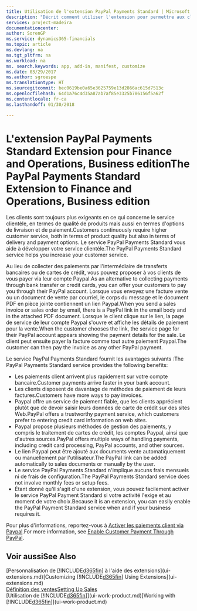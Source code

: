 ```yaml
---
title: Utilisation de l'extension PayPal Payments Standard | Microsoft Docs
description: "Décrit comment utiliser l'extension pour permettre aux clients d'effectuer des paiements avec Paypal."
services: project-madeira
documentationcenter: 
author: SorenGP
ms.service: dynamics365-financials
ms.topic: article
ms.devlang: na
ms.tgt_pltfrm: na
ms.workload: na
ms. search.keywords: app, add-in, manifest, customize
ms.date: 03/29/2017
ms.author: sgroespe
ms.translationtype: HT
ms.sourcegitcommit: bec0619be0a65e3625759e13d2866ac615d7513c
ms.openlocfilehash: 64d1a76c4d35a87ab7af85e3325b786156f5a62f
ms.contentlocale: fr-ca
ms.lasthandoff: 01/30/2018

---
```

# <a name="the-paypal-payments-standard-extension-to-finance-and-operations-business-edition"></a><span data-ttu-id="6ba2b-103">L'extension PayPal Payments Standard Extension pour Finance and Operations, Business edition</span><span class="sxs-lookup"><span data-stu-id="6ba2b-103">The PayPal Payments Standard Extension to Finance and Operations, Business edition</span></span> 
<span data-ttu-id="6ba2b-104">Les clients sont toujours plus exigeants en ce qui concerne le service clientèle, en termes de qualité de produits mais aussi en termes d'options de livraison et de paiement.</span><span class="sxs-lookup"><span data-stu-id="6ba2b-104">Customers continuously require higher customer service, both in terms of product quality but also in terms of delivery and payment options.</span></span> <span data-ttu-id="6ba2b-105">Le service PayPal Payments Standard vous aide à développer votre service clientèle.</span><span class="sxs-lookup"><span data-stu-id="6ba2b-105">The PayPal Payments Standard service helps you increase your customer service.</span></span>

<span data-ttu-id="6ba2b-106">Au lieu de collecter des paiements par l'intermédiaire de transferts bancaires ou de cartes de crédit, vous pouvez proposer à vos clients de vous payer via leur compte Paypal.</span><span class="sxs-lookup"><span data-stu-id="6ba2b-106">As an alternative to collecting payments through bank transfer or credit cards, you can offer your customers to pay you through their PayPal account.</span></span> <span data-ttu-id="6ba2b-107">Lorsque vous envoyez une facture vente ou un document de vente par courriel, le corps du message et le document PDF en pièce jointe contiennent un lien Paypal.</span><span class="sxs-lookup"><span data-stu-id="6ba2b-107">When you send a sales invoice or sales order by email, there is a PayPal link in the email body and in the attached PDF document.</span></span> <span data-ttu-id="6ba2b-108">Lorsque le client clique sur le lien, la page de service de leur compte Paypal s'ouvre et affiche les détails de paiement pour la vente.</span><span class="sxs-lookup"><span data-stu-id="6ba2b-108">When the customer chooses the link, the service page for their PayPal account appears showing the payment details for the sale.</span></span> <span data-ttu-id="6ba2b-109">Le client peut ensuite payer la facture comme tout autre paiement Paypal.</span><span class="sxs-lookup"><span data-stu-id="6ba2b-109">The customer can then pay the invoice as any other PayPal payment.</span></span>

<span data-ttu-id="6ba2b-110">Le service PayPal Payments Standard fournit les avantages suivants :</span><span class="sxs-lookup"><span data-stu-id="6ba2b-110">The PayPal Payments Standard service provides the following benefits:</span></span>

* <span data-ttu-id="6ba2b-111">Les paiements client arrivent plus rapidement sur votre compte bancaire.</span><span class="sxs-lookup"><span data-stu-id="6ba2b-111">Customer payments arrive faster in your bank account.</span></span>
* <span data-ttu-id="6ba2b-112">Les clients disposent de davantage de méthodes de paiement de leurs factures.</span><span class="sxs-lookup"><span data-stu-id="6ba2b-112">Customers have more ways to pay invoices.</span></span>
* <span data-ttu-id="6ba2b-113">Paypal offre un service de paiement fiable, que les clients apprécient plutôt que de devoir saisir leurs données de carte de crédit sur des sites Web.</span><span class="sxs-lookup"><span data-stu-id="6ba2b-113">PayPal offers a trustworthy payment service, which customers prefer to entering credit card information on web sites.</span></span>
* <span data-ttu-id="6ba2b-114">Paypal propose plusieurs méthodes de gestion des paiements, y compris le traitement de cartes de crédit, les comptes Paypal, ainsi que d'autres sources.</span><span class="sxs-lookup"><span data-stu-id="6ba2b-114">PayPal offers multiple ways of handling payments, including credit card processing, PayPal accounts, and other sources.</span></span>
* <span data-ttu-id="6ba2b-115">Le lien Paypal peut être ajouté aux documents vente automatiquement ou manuellement par l'utilisateur.</span><span class="sxs-lookup"><span data-stu-id="6ba2b-115">The PayPal link can be added automatically to sales documents or manually by the user.</span></span>
* <span data-ttu-id="6ba2b-116">Le service PayPal Payments Standard n'implique aucuns frais mensuels ni de frais de configuration.</span><span class="sxs-lookup"><span data-stu-id="6ba2b-116">The PayPal Payments Standard service does not involve monthly fees or setup fees.</span></span>
* <span data-ttu-id="6ba2b-117">Étant donné qu'il s'agit d'une extension, vous pouvez facilement activer le service PayPal Payment Standard si votre activité l'exige et au moment de votre choix.</span><span class="sxs-lookup"><span data-stu-id="6ba2b-117">Because it is an extension, you can easily enable the PayPal Payment Standard service when and if your business requires it.</span></span>  

<span data-ttu-id="6ba2b-118">Pour plus d'informations, reportez-vous à [Activer les paiements client via Paypal](sales-how-enable-payment-service-extensions.md).</span><span class="sxs-lookup"><span data-stu-id="6ba2b-118">For more information, see [Enable Customer Payment Through PayPal](sales-how-enable-payment-service-extensions.md).</span></span>

## <a name="see-also"></a><span data-ttu-id="6ba2b-119">Voir aussi</span><span class="sxs-lookup"><span data-stu-id="6ba2b-119">See Also</span></span>
<span data-ttu-id="6ba2b-120">[Personnalisation de [!INCLUDE[d365fin](includes/d365fin_md.md)] à l'aide des extensions](ui-extensions.md)</span><span class="sxs-lookup"><span data-stu-id="6ba2b-120">[Customizing [!INCLUDE[d365fin](includes/d365fin_md.md)] Using Extensions](ui-extensions.md)</span></span>  
[<span data-ttu-id="6ba2b-121">Définition des ventes</span><span class="sxs-lookup"><span data-stu-id="6ba2b-121">Setting Up Sales</span></span>](sales-setup-sales.md)  
<span data-ttu-id="6ba2b-122">[Utilisation de [!INCLUDE[d365fin](includes/d365fin_md.md)]](ui-work-product.md)</span><span class="sxs-lookup"><span data-stu-id="6ba2b-122">[Working with [!INCLUDE[d365fin](includes/d365fin_md.md)]](ui-work-product.md)</span></span>

